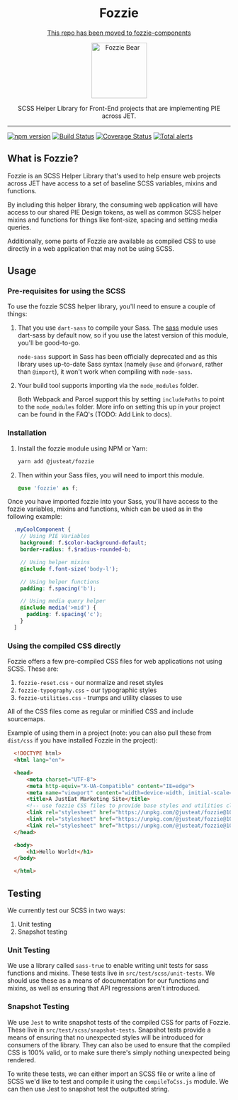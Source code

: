 <div align="center">
<h1>Fozzie</h1>

[This repo has been moved to fozzie-components](https://github.com/justeat/fozzie-components/tree/fozzie-migrate/packages/tools/fozzie)

<img width="125" alt="Fozzie Bear" src="bear.png" />

<p>SCSS Helper Library for Front-End projects that are implementing PIE across JET.</p>
</div>

---

[![npm version](https://badge.fury.io/js/%40justeat%2Ffozzie.svg)](https://badge.fury.io/js/%40justeat%2Ffozzie)
[![Build Status](https://travis-ci.org/justeat/fozzie.svg)](https://travis-ci.org/justeat/fozzie)
[![Coverage Status](https://coveralls.io/repos/github/justeat/fozzie/badge.svg)](https://coveralls.io/github/justeat/fozzie)
[![Total alerts](https://img.shields.io/lgtm/alerts/g/justeat/fozzie.svg)](https://lgtm.com/projects/g/justeat/fozzie/alerts/)

## What is Fozzie?

Fozzie is an SCSS Helper Library that's used to help ensure web projects across JET have access to a set of baseline SCSS variables, mixins and functions.

By including this helper library, the consuming web application will have access to our shared PIE Design tokens, as well as common SCSS helper mixins and functions for things like font-size, spacing and setting media queries.

Additionally, some parts of Fozzie are available as compiled CSS to use directly in a web application that may not be using SCSS.

## Usage

### Pre-requisites for using the SCSS

To use the fozzie SCSS helper library, you'll need to ensure a couple of things:

1. That you use `dart-sass` to compile your Sass. The [sass](https://www.npmjs.com/package/sass) module uses dart-sass by default now, so if you use the latest version of this module, you'll be good-to-go.

   `node-sass` support in Sass has been officially deprecated and as this library uses up-to-date Sass syntax (namely `@use` and `@forward`, rather than `@import`), it won't work when compiling with `node-sass`.

2. Your build tool supports importing via the `node_modules` folder.

   Both Webpack and Parcel support this by setting `includePaths` to point to the `node_modules` folder. More info on setting this up in your project can be found in the FAQ's (TODO: Add Link to docs).

### Installation

1.  Install the fozzie module using NPM or Yarn:

    ```bash
    yarn add @justeat/fozzie
    ```

2.  Then within your Sass files, you will need to import this module.

    ```scss
    @use 'fozzie' as f;
    ```

Once you have imported fozzie into your Sass, you'll have access to the fozzie variables, mixins and functions, which can be used as in the following example:

  ```scss
    .myCoolComponent {
      // Using PIE Variables
      background: f.$color-background-default;
      border-radius: f.$radius-rounded-b;

      // Using helper mixins
      @include f.font-size('body-l');

      // Using helper functions
      padding: f.spacing('b');

      // Using media query helper
      @include media('>mid') {
        padding: f.spacing('c');
      }
    ]
  ```

### Using the compiled CSS directly
Fozzie offers a few pre-compiled CSS files for web applications not using SCSS. These are:
1. `fozzie-reset.css` - our normalize and reset styles
2. `fozzie-typography.css` - our typographic styles
3. `fozzie-utilities.css` - trumps and utility classes to use

All of the CSS files come as regular or minified CSS and include sourcemaps.

Example of using them in a project (note: you can also pull these from `dist/css` if you have installed Fozzie in the project):
  ```html
    <!DOCTYPE html>
    <html lang="en">

    <head>
        <meta charset="UTF-8">
        <meta http-equiv="X-UA-Compatible" content="IE=edge">
        <meta name="viewport" content="width=device-width, initial-scale=1.0">
        <title>A JustEat Marketing Site</title>
        <!-- use fozzie CSS files to provide base styles and utilities classes used by the cookie banner   -->
        <link rel="stylesheet" href="https://unpkg.com/@justeat/fozzie@10.7.0/dist/css/fozzie-reset.css" />
        <link rel="stylesheet" href="https://unpkg.com/@justeat/fozzie@10.7.0/dist/css/fozzie-typography.css" />
        <link rel="stylesheet" href="https://unpkg.com/@justeat/fozzie@10.7.0/dist/css/fozzie-utilities.css" />
    </head>

    <body>
        <h1>Hello World!</h1>
    </body>

    </html>
  ```

## Testing
We currently test our SCSS in two ways:
1. Unit testing
2. Snapshot testing


### Unit Testing

We use a library called `sass-true` to enable writing unit tests for sass functions and mixins. These tests live in `src/test/scss/unit-tests`. We should use these as a means of documentation for our functions and mixins, as well as ensuring that API regressions aren't introduced.

### Snapshot Testing

We use `Jest` to write snapshot tests of the compiled CSS for parts of Fozzie. These live in `src/test/scss/snapshot-tests`. Snapshot tests provide a means of ensuring that no unexpected styles will be introduced for consumers of the library. They can also be used to ensure that the compiled CSS is 100% valid, or to make sure there's simply nothing unexpected being rendered.

To write these tests, we can either import an SCSS file or write a line of SCSS we'd like to test and compile it using the `compileToCss.js` module. We can then use Jest to snapshot test the outputted string.
